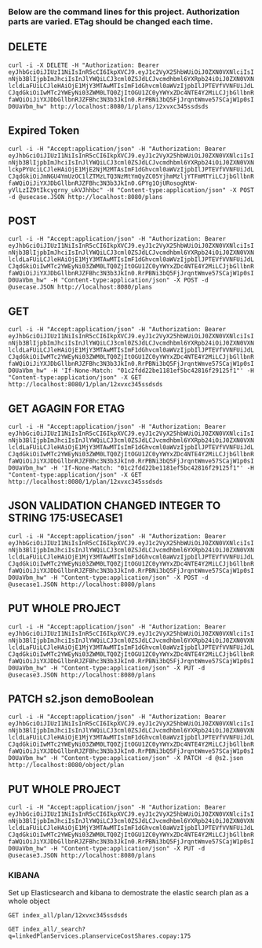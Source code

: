 ### Below are the command lines for this project. Authorization parts are varied. ETag should be changed each time. 

## DELETE
`
curl -i -X DELETE -H "Authorization: Bearer eyJhbGciOiJIUzI1NiIsInR5cCI6IkpXVCJ9.eyJ1c2VyX25hbWUiOiJ0ZXN0VXNlciIsInNjb3BlIjpbImJhciIsInJlYWQiLCJ3cml0ZSJdLCJvcmdhbml6YXRpb24iOiJ0ZXN0VXNlcldLaFUiLCJleHAiOjE1MjY3MTAwMTIsImF1dGhvcml0aWVzIjpbIlJPTEVfVVNFUiJdLCJqdGkiOiIwMTc2YWEyNi03ZWM0LTQ0ZjItOGU1ZC0yYWYxZDc4NTE4Y2MiLCJjbGllbnRfaWQiOiJiYXJDbGllbnRJZFBhc3N3b3JkIn0.RrPBNi3bQ5FjJrqntWmve57SCajW1p0sID0UaVbm_hw" http://localhost:8080/1/plans/12xvxc345ssdsds
`

## Expired Token
`
curl -i -H "Accept:application/json" -H "Authorization: Bearer eyJhbGciOiJIUzI1NiIsInR5cCI6IkpXVCJ9.eyJ1c2VyX25hbWUiOiJ0ZXN0VXNlciIsInNjb3BlIjpbImJhciIsInJlYWQiLCJ3cml0ZSJdLCJvcmdhbml6YXRpb24iOiJ0ZXN0VXNlckpPYUciLCJleHAiOjE1MjE2NjM2MTAsImF1dGhvcml0aWVzIjpbIlJPTEVfVVNFUiJdLCJqdGkiOiJmNGU4YmUzOC1lZTMzLTQ3NzMtYmQyZC05YjhmMzljYTFmMTYiLCJjbGllbnRfaWQiOiJiYXJDbGllbnRJZFBhc3N3b3JkIn0.GPYg1OjURosogNtW-yVlLzIZ9tIkcygrny_ukVJhhbc" -H "Content-type:application/json" -X POST -d @usecase.JSON http://localhost:8080/plans
`

## POST
`
curl -i -H "Accept:application/json" -H "Authorization: Bearer eyJhbGciOiJIUzI1NiIsInR5cCI6IkpXVCJ9.eyJ1c2VyX25hbWUiOiJ0ZXN0VXNlciIsInNjb3BlIjpbImJhciIsInJlYWQiLCJ3cml0ZSJdLCJvcmdhbml6YXRpb24iOiJ0ZXN0VXNlcldLaFUiLCJleHAiOjE1MjY3MTAwMTIsImF1dGhvcml0aWVzIjpbIlJPTEVfVVNFUiJdLCJqdGkiOiIwMTc2YWEyNi03ZWM0LTQ0ZjItOGU1ZC0yYWYxZDc4NTE4Y2MiLCJjbGllbnRfaWQiOiJiYXJDbGllbnRJZFBhc3N3b3JkIn0.RrPBNi3bQ5FjJrqntWmve57SCajW1p0sID0UaVbm_hw" -H "Content-type:application/json" -X POST -d @usecase.JSON http://localhost:8080/plans
`

## GET
`
curl -i -H "Accept:application/json" -H "Authorization: Bearer eyJhbGciOiJIUzI1NiIsInR5cCI6IkpXVCJ9.eyJ1c2VyX25hbWUiOiJ0ZXN0VXNlciIsInNjb3BlIjpbImJhciIsInJlYWQiLCJ3cml0ZSJdLCJvcmdhbml6YXRpb24iOiJ0ZXN0VXNlcldLaFUiLCJleHAiOjE1MjY3MTAwMTIsImF1dGhvcml0aWVzIjpbIlJPTEVfVVNFUiJdLCJqdGkiOiIwMTc2YWEyNi03ZWM0LTQ0ZjItOGU1ZC0yYWYxZDc4NTE4Y2MiLCJjbGllbnRfaWQiOiJiYXJDbGllbnRJZFBhc3N3b3JkIn0.RrPBNi3bQ5FjJrqntWmve57SCajW1p0sID0UaVbm_hw" -H 'If-None-Match: "01c2fdd22be1181ef5bc42816f29125f1"' -H "Content-type:application/json" -X GET http://localhost:8080/1/plan/12xvxc345ssdsds
`

## GET AGAGIN FOR ETAG
`
curl -i -H "Accept:application/json" -H "Authorization: Bearer eyJhbGciOiJIUzI1NiIsInR5cCI6IkpXVCJ9.eyJ1c2VyX25hbWUiOiJ0ZXN0VXNlciIsInNjb3BlIjpbImJhciIsInJlYWQiLCJ3cml0ZSJdLCJvcmdhbml6YXRpb24iOiJ0ZXN0VXNlcldLaFUiLCJleHAiOjE1MjY3MTAwMTIsImF1dGhvcml0aWVzIjpbIlJPTEVfVVNFUiJdLCJqdGkiOiIwMTc2YWEyNi03ZWM0LTQ0ZjItOGU1ZC0yYWYxZDc4NTE4Y2MiLCJjbGllbnRfaWQiOiJiYXJDbGllbnRJZFBhc3N3b3JkIn0.RrPBNi3bQ5FjJrqntWmve57SCajW1p0sID0UaVbm_hw" -H 'If-None-Match: "01c2fdd22be1181ef5bc42816f29125f1"' -H "Content-type:application/json" -X GET http://localhost:8080/1/plan/12xvxc345ssdsds
`

## JSON VALIDATION CHANGED INTEGER TO STRING 175:USECASE1
`
curl -i -H "Accept:application/json" -H "Authorization: Bearer eyJhbGciOiJIUzI1NiIsInR5cCI6IkpXVCJ9.eyJ1c2VyX25hbWUiOiJ0ZXN0VXNlciIsInNjb3BlIjpbImJhciIsInJlYWQiLCJ3cml0ZSJdLCJvcmdhbml6YXRpb24iOiJ0ZXN0VXNlcldLaFUiLCJleHAiOjE1MjY3MTAwMTIsImF1dGhvcml0aWVzIjpbIlJPTEVfVVNFUiJdLCJqdGkiOiIwMTc2YWEyNi03ZWM0LTQ0ZjItOGU1ZC0yYWYxZDc4NTE4Y2MiLCJjbGllbnRfaWQiOiJiYXJDbGllbnRJZFBhc3N3b3JkIn0.RrPBNi3bQ5FjJrqntWmve57SCajW1p0sID0UaVbm_hw" -H "Content-type:application/json" -X POST -d @usecase1.JSON http://localhost:8080/plans
`

## PUT WHOLE PROJECT 
`
curl -i -H "Accept:application/json" -H "Authorization: Bearer eyJhbGciOiJIUzI1NiIsInR5cCI6IkpXVCJ9.eyJ1c2VyX25hbWUiOiJ0ZXN0VXNlciIsInNjb3BlIjpbImJhciIsInJlYWQiLCJ3cml0ZSJdLCJvcmdhbml6YXRpb24iOiJ0ZXN0VXNlcldLaFUiLCJleHAiOjE1MjY3MTAwMTIsImF1dGhvcml0aWVzIjpbIlJPTEVfVVNFUiJdLCJqdGkiOiIwMTc2YWEyNi03ZWM0LTQ0ZjItOGU1ZC0yYWYxZDc4NTE4Y2MiLCJjbGllbnRfaWQiOiJiYXJDbGllbnRJZFBhc3N3b3JkIn0.RrPBNi3bQ5FjJrqntWmve57SCajW1p0sID0UaVbm_hw" -H "Content-type:application/json" -X PUT -d @usecase3.JSON http://localhost:8080/plans
`

## PATCH s2.json demoBoolean
`
curl -i -H "Accept:application/json" -H "Authorization: Bearer eyJhbGciOiJIUzI1NiIsInR5cCI6IkpXVCJ9.eyJ1c2VyX25hbWUiOiJ0ZXN0VXNlciIsInNjb3BlIjpbImJhciIsInJlYWQiLCJ3cml0ZSJdLCJvcmdhbml6YXRpb24iOiJ0ZXN0VXNlcldLaFUiLCJleHAiOjE1MjY3MTAwMTIsImF1dGhvcml0aWVzIjpbIlJPTEVfVVNFUiJdLCJqdGkiOiIwMTc2YWEyNi03ZWM0LTQ0ZjItOGU1ZC0yYWYxZDc4NTE4Y2MiLCJjbGllbnRfaWQiOiJiYXJDbGllbnRJZFBhc3N3b3JkIn0.RrPBNi3bQ5FjJrqntWmve57SCajW1p0sID0UaVbm_hw" -H "Content-type:application/json" -X PATCH -d @s2.json http://localhost:8080/object/plan
`

## PUT WHOLE PROJECT 
`
curl -i -H "Accept:application/json" -H "Authorization: Bearer eyJhbGciOiJIUzI1NiIsInR5cCI6IkpXVCJ9.eyJ1c2VyX25hbWUiOiJ0ZXN0VXNlciIsInNjb3BlIjpbImJhciIsInJlYWQiLCJ3cml0ZSJdLCJvcmdhbml6YXRpb24iOiJ0ZXN0VXNlcldLaFUiLCJleHAiOjE1MjY3MTAwMTIsImF1dGhvcml0aWVzIjpbIlJPTEVfVVNFUiJdLCJqdGkiOiIwMTc2YWEyNi03ZWM0LTQ0ZjItOGU1ZC0yYWYxZDc4NTE4Y2MiLCJjbGllbnRfaWQiOiJiYXJDbGllbnRJZFBhc3N3b3JkIn0.RrPBNi3bQ5FjJrqntWmve57SCajW1p0sID0UaVbm_hw" -H "Content-type:application/json" -X PUT -d @usecase3.JSON http://localhost:8080/plans
`

### KIBANA

Set up Elasticsearch and kibana to demostrate the elastic search plan as a whole object

`
GET index_all/plan/12xvxc345ssdsds
`

`
GET index_all/_search?q=linkedPlanServices.planserviceCostShares.copay:175
`
